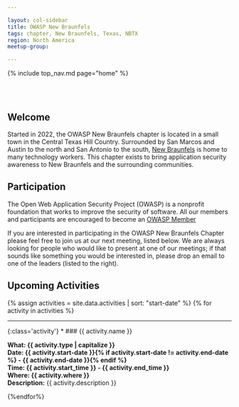 ```yaml
---

layout: col-sidebar
title: OWASP New Braunfels
tags: chapter, New Braunfels, Texas, NBTX
region: North America
meetup-group:

---
```


{% include top_nav.md page="home" %}

<br/><br/>

## Welcome
Started in 2022, the OWASP New Braunfels chapter is located in a small town in the Central Texas Hill Country. Surrounded by San Marcos and Austin to the north and San Antonio to the south, [New Braunfels](https://nbtexas.org/) is home to many technology workers. This chapter
exists to bring application security awareness to New Braunfels and the surrounding communities. 

## Participation
The Open Web Application Security Project (OWASP) is a nonprofit foundation that works to improve the security of software. All our members and participants are encouraged to become an [OWASP Member](https://owasp.org/membership/)

If you are interested in participating in the OWASP New Braunfels Chapter please feel free to join us at our next meeting, listed below. We are always looking for people who would like to present at one of our meetings; if that sounds like something you would
be interested in, please drop an email to one of the leaders (listed to the right).


Upcoming Activities
---------------------
{% assign activities = site.data.activities | sort: "start-date" %}
{% for activity in activities %}
<hr>
{:class='activity'}
* ### {{ activity.name }}

  **What: {{ activity.type | capitalize }}**<br>
  **Date: {{ activity.start-date }}{% if activity.start-date != activity.end-date %} - {{ activity.end-date }}{% endif %}**<br>
  **Time: {{ activity.start_time }} - {{ activity.end_time }}**<br>
  **Where: {{ activity.where }}**<br>
  **Description:**
  {{ activity.description }}<br>

{%endfor%}
